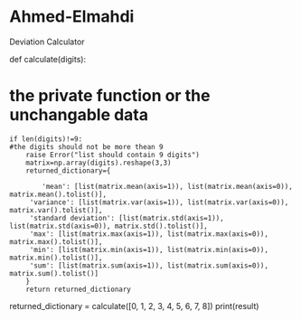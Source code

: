 # Ahmed-Elmahdi
Deviation Calculator
 
def calculate(digits):
# the private function or the unchangable data
    if len(digits)!=9:
    #the digits should not be more thean 9
        raise Error("list should contain 9 digits")
        matrix=np.array(digits).reshape(3,3)
        returned_dictionary={
            
            'mean': [list(matrix.mean(axis=1)), list(matrix.mean(axis=0)), matrix.mean().tolist()],
         'variance': [list(matrix.var(axis=1)), list(matrix.var(axis=0)), matrix.var().tolist()],
         'standard deviation': [list(matrix.std(axis=1)), list(matrix.std(axis=0)), matrix.std().tolist()],
         'max': [list(matrix.max(axis=1)), list(matrix.max(axis=0)), matrix.max().tolist()],
         'min': [list(matrix.min(axis=1)), list(matrix.min(axis=0)), matrix.min().tolist()],
         'sum': [list(matrix.sum(axis=1)), list(matrix.sum(axis=0)), matrix.sum().tolist()]
        } 
        return returned_dictionary
returned_dictionary = calculate([0, 1, 2, 3, 4, 5, 6, 7, 8])
print(result)
        
